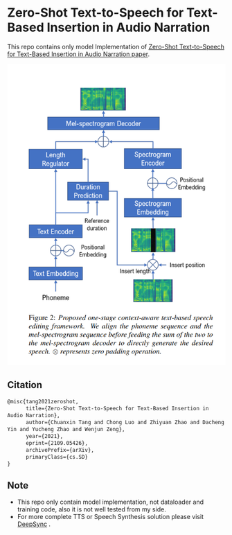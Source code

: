 # Zero-Shot Text-to-Speech for Text-Based Insertion in Audio Narration
This repo contains only model Implementation of [Zero-Shot Text-to-Speech for Text-Based Insertion in Audio Narration paper](https://arxiv.org/abs/2109.05426).

![](figure.PNG)

## Citation
```
@misc{tang2021zeroshot,
      title={Zero-Shot Text-to-Speech for Text-Based Insertion in Audio Narration}, 
      author={Chuanxin Tang and Chong Luo and Zhiyuan Zhao and Dacheng Yin and Yucheng Zhao and Wenjun Zeng},
      year={2021},
      eprint={2109.05426},
      archivePrefix={arXiv},
      primaryClass={cs.SD}
}
```
## Note
* This repo only contain model implementation, not dataloader and training code, also it is not well tested from my side.
* For more complete TTS or Speech Synthesis solution please visit [DeepSync](https://deepsync.co/) .


